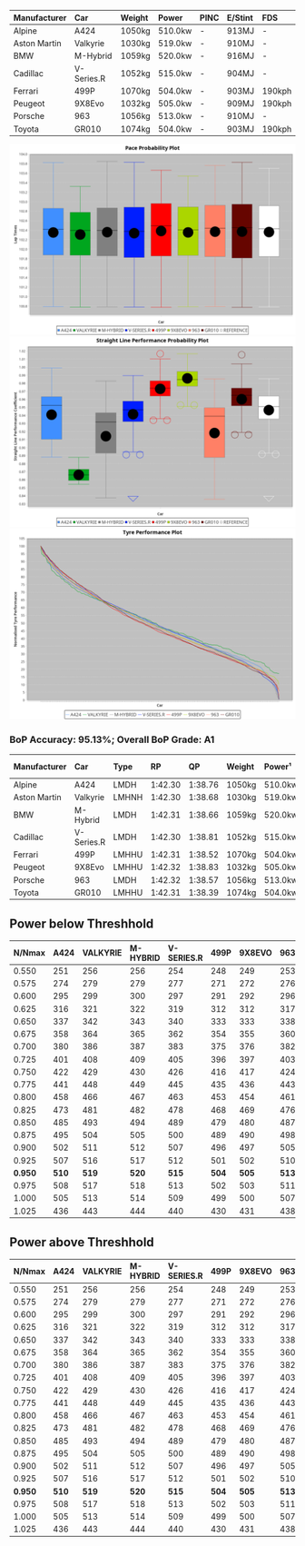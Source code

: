 | Manufacturer | Car        | Weight | Power   | PINC    | E/Stint | FDS     |
|:-|:-|:-|:-|:-|:-|:-|
| Alpine       | A424       | 1050kg | 510.0kw |    -    | 913MJ   |    -    |
| Aston Martin | Valkyrie   | 1030kg | 519.0kw |    -    | 910MJ   |    -    |
| BMW          | M-Hybrid   | 1059kg | 520.0kw |    -    | 916MJ   |    -    |
| Cadillac     | V-Series.R | 1052kg | 515.0kw |    -    | 904MJ   |    -    |
| Ferrari      | 499P       | 1070kg | 504.0kw |    -    | 903MJ   | 190kph  |
| Peugeot      | 9X8Evo     | 1032kg | 505.0kw |    -    | 909MJ   | 190kph  |
| Porsche      | 963        | 1056kg | 513.0kw |    -    | 910MJ   |    -    |
| Toyota       | GR010      | 1074kg | 504.0kw |    -    | 903MJ   | 190kph  |

![PACECHART](./IMG/AUTO.png)
![STRAIGHTLINEPERFORMANCECHART](./IMG/AUTO_sp.png)
![TYREPERFORMANCECHART](./IMG/AUTO_tw.png)

### BoP Accuracy: 95.13%; Overall BoP Grade: A1
| Manufacturer | Car        | Type  | RP      | QP      | Weight | Power¹  | Threshhold | PINC    | Power²   | E/Stint | AVG Vmax  | FDS     | RDLC | L/Stint | BOP-Grade | Model Accuracy | Model Points | Match%  | SimDiff |
|:-|:-|:-|:-|:-|:-|:-|:-|:-|:-|:-|:-|:-|:-|:-|:-|:-|:-|:-|:-|
| Alpine       | A424       | LMDH  | 1:42.30 | 1:38.76 | 1050kg | 510.0kw | 0.0kph     |    -    | 510.00kw |  913MJ  | 308.38kph |    -    | 1.02 | 33      | ~A1       | 99.58%         | 1429         | 99.00%  | -0.10   |
| Aston Martin | Valkyrie   | LMHNH | 1:42.30 | 1:38.68 | 1030kg | 519.0kw | 0.0kph     |    -    | 519.00kw |  910MJ  | 297.83kph |    -    | 1.06 | 33      | +C2       | 100.00%        | 247          | 72.67%  | -0.16   |
| BMW          | M-Hybrid   | LMDH  | 1:42.31 | 1:38.66 | 1059kg | 520.0kw | 0.0kph     |    -    | 520.00kw |  916MJ  | 304.56kph |    -    | 1.02 | 33      | ~A1       | 99.97%         | 2912         | 100.00% | -0.36   |
| Cadillac     | V-Series.R | LMDH  | 1:42.30 | 1:38.81 | 1052kg | 515.0kw | 0.0kph     |    -    | 515.00kw |  904MJ  | 307.58kph |    -    | 1.02 | 33      | +A2       | 99.49%         | 5225         | 94.84%  | +0.19   |
| Ferrari      | 499P       | LMHHU | 1:42.31 | 1:38.52 | 1070kg | 504.0kw | 0.0kph     |    -    | 504.00kw |  903MJ  | 310.74kph | 190kph  | 1.02 | 33      | ~A1       | 100.00%        | 5378         | 98.99%  | +0.06   |
| Peugeot      | 9X8Evo     | LMHHU | 1:42.32 | 1:38.83 | 1032kg | 505.0kw | 0.0kph     |    -    | 505.00kw |  909MJ  | 315.45kph | 190kph  | 1.03 | 33      | ~A1       | 100.00%        | 1459         | 95.55%  | +0.18   |
| Porsche      | 963        | LMDH  | 1:42.32 | 1:38.57 | 1056kg | 513.0kw | 0.0kph     |    -    | 513.00kw |  910MJ  | 304.63kph |    -    | 1.02 | 33      | ~A1       | 99.92%         | 14207        | 100.00% | -0.06   |
| Toyota       | GR010      | LMHHU | 1:42.31 | 1:38.39 | 1074kg | 504.0kw | 0.0kph     |    -    | 504.00kw |  903MJ  | 308.67kph | 190kph  | 1.02 | 33      | ~A1       | 99.86%         | 4280         | 100.00% | +0.26   |

## Power below Threshhold
| N/Nmax    | A424    | VALKYRIE | M-HYBRID | V-SERIES.R | 499P    | 9X8EVO  | 963     | GR010   |
|:-|:-|:-|:-|:-|:-|:-|:-|:-|
|  0.550    |  251    |  256     |  256     |  254       |  248    |  249    |  253    |  248    |
|  0.575    |  274    |  279     |  279     |  277       |  271    |  272    |  276    |  271    |
|  0.600    |  295    |  299     |  300     |  297       |  291    |  292    |  296    |  291    |
|  0.625    |  316    |  321     |  322     |  319       |  312    |  312    |  317    |  312    |
|  0.650    |  337    |  342     |  343     |  340       |  333    |  333    |  338    |  333    |
|  0.675    |  358    |  364     |  365     |  362       |  354    |  355    |  360    |  354    |
|  0.700    |  380    |  386     |  387     |  383       |  375    |  376    |  382    |  375    |
|  0.725    |  401    |  408     |  409     |  405       |  396    |  397    |  403    |  396    |
|  0.750    |  422    |  429     |  430     |  426       |  416    |  417    |  424    |  416    |
|  0.775    |  441    |  448     |  449     |  445       |  435    |  436    |  443    |  435    |
|  0.800    |  458    |  466     |  467     |  463       |  453    |  454    |  461    |  453    |
|  0.825    |  473    |  481     |  482     |  478       |  468    |  469    |  476    |  468    |
|  0.850    |  485    |  493     |  494     |  489       |  479    |  480    |  487    |  479    |
|  0.875    |  495    |  504     |  505     |  500       |  489    |  490    |  498    |  489    |
|  0.900    |  502    |  511     |  512     |  507       |  496    |  497    |  505    |  496    |
|  0.925    |  507    |  516     |  517     |  512       |  501    |  502    |  510    |  501    |
| **0.950** | **510** | **519**  | **520**  | **515**    | **504** | **505** | **513** | **504** |
|  0.975    |  508    |  517     |  518     |  513       |  502    |  503    |  511    |  502    |
|  1.000    |  505    |  513     |  514     |  509       |  499    |  500    |  507    |  499    |
|  1.025    |  436    |  443     |  444     |  440       |  430    |  431    |  438    |  430    |

## Power above Threshhold
| N/Nmax    | A424    | VALKYRIE | M-HYBRID | V-SERIES.R | 499P    | 9X8EVO  | 963     | GR010   |
|:-|:-|:-|:-|:-|:-|:-|:-|:-|
|  0.550    |  251    |  256     |  256     |  254       |  248    |  249    |  253    |  248    |
|  0.575    |  274    |  279     |  279     |  277       |  271    |  272    |  276    |  271    |
|  0.600    |  295    |  299     |  300     |  297       |  291    |  292    |  296    |  291    |
|  0.625    |  316    |  321     |  322     |  319       |  312    |  312    |  317    |  312    |
|  0.650    |  337    |  342     |  343     |  340       |  333    |  333    |  338    |  333    |
|  0.675    |  358    |  364     |  365     |  362       |  354    |  355    |  360    |  354    |
|  0.700    |  380    |  386     |  387     |  383       |  375    |  376    |  382    |  375    |
|  0.725    |  401    |  408     |  409     |  405       |  396    |  397    |  403    |  396    |
|  0.750    |  422    |  429     |  430     |  426       |  416    |  417    |  424    |  416    |
|  0.775    |  441    |  448     |  449     |  445       |  435    |  436    |  443    |  435    |
|  0.800    |  458    |  466     |  467     |  463       |  453    |  454    |  461    |  453    |
|  0.825    |  473    |  481     |  482     |  478       |  468    |  469    |  476    |  468    |
|  0.850    |  485    |  493     |  494     |  489       |  479    |  480    |  487    |  479    |
|  0.875    |  495    |  504     |  505     |  500       |  489    |  490    |  498    |  489    |
|  0.900    |  502    |  511     |  512     |  507       |  496    |  497    |  505    |  496    |
|  0.925    |  507    |  516     |  517     |  512       |  501    |  502    |  510    |  501    |
| **0.950** | **510** | **519**  | **520**  | **515**    | **504** | **505** | **513** | **504** |
|  0.975    |  508    |  517     |  518     |  513       |  502    |  503    |  511    |  502    |
|  1.000    |  505    |  513     |  514     |  509       |  499    |  500    |  507    |  499    |
|  1.025    |  436    |  443     |  444     |  440       |  430    |  431    |  438    |  430    |
